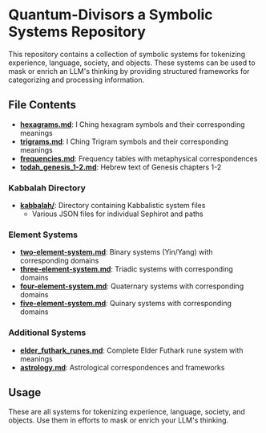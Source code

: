 # Quantum-Divisors a Symbolic Systems Repository

This repository contains a collection of symbolic systems for tokenizing experience, language, society, and objects. These systems can be used to mask or enrich an LLM's thinking by providing structured frameworks for categorizing and processing information.

## File Contents

- **[hexagrams.md](hexagrams.md)**: I Ching hexagram symbols and their corresponding meanings
- **[trigrams.md](trigrams.md)**: I Ching Trigram symbols and their corresponding meanings
- **[frequencies.md](frequencies.md)**: Frequency tables with metaphysical correspondences
- **[todah_genesis_1-2.md](todah_genesis_1-2.md)**: Hebrew text of Genesis chapters 1-2

### Kabbalah Directory
- **[kabbalah/](kabbalah/)**: Directory containing Kabbalistic system files
  - Various JSON files for individual Sephirot and paths

### Element Systems
- **[two-element-system.md](two-element-system.md)**: Binary systems (Yin/Yang) with corresponding domains
- **[three-element-system.md](three-element-system.md)**: Triadic systems with corresponding domains
- **[four-element-system.md](four-element-system.md)**: Quaternary systems with corresponding domains
- **[five-element-system.md](five-element-system.md)**: Quinary systems with corresponding domains

### Additional Systems
- **[elder_futhark_runes.md](elder_futhark_runes.md)**: Complete Elder Futhark rune system with meanings
- **[astrology.md](astrology.md)**: Astrological correspondences and frameworks

## Usage

These are all systems for tokenizing experience, language, society, and objects. Use them in efforts to mask or enrich your LLM's thinking.